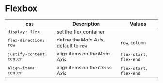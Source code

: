 # Flexbox

| css | Description | Values | 
| --- | ----------- | ------ |
| `display: flex` | set the flex container | |
| `flex-direction: row` | define the *Main Axis*, default to `row` | `row`, `column` |
| `justify-content: center` | align items on the *Main Axis* | `flex-start`, `flex-end` |
| `align-items: center` | align items on the *Cross Axis*  | `flex-start`, `flex-end` |

